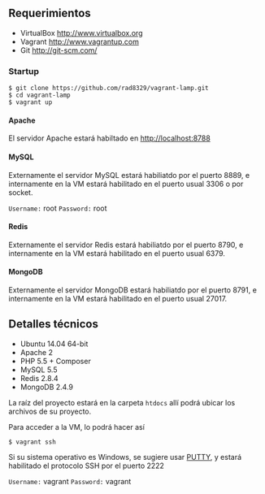 Requerimientos
------------
* VirtualBox <http://www.virtualbox.org>
* Vagrant <http://www.vagrantup.com>
* Git <http://git-scm.com/>


### Startup
	$ git clone https://github.com/rad8329/vagrant-lamp.git
	$ cd vagrant-lamp
	$ vagrant up

#### Apache
El servidor Apache estará habiltado en <http://localhost:8788>

#### MySQL
Externamente el servidor MySQL estará habiliatdo por el puerto 8889, e internamente en la VM estará habilitado en el puerto usual 3306  o por socket.

`Username:` root
`Password:` root

#### Redis

Externamente el servidor Redis estará habiliatdo por el puerto 8790, e internamente en la VM estará habilitado en el puerto usual 6379.

#### MongoDB

Externamente el servidor MongoDB estará habiliatdo por el puerto 8791, e internamente en la VM estará habilitado en el puerto usual 27017.

Detalles técnicos
-----------------
* Ubuntu 14.04 64-bit
* Apache 2
* PHP 5.5 + Composer
* MySQL 5.5
* Redis 2.8.4
* MongoDB 2.4.9

La raíz del proyecto estará en la carpeta `htdocs` allí podrá ubicar los archivos de su proyecto.

Para acceder a la VM, lo podrá hacer así

	$ vagrant ssh

Si su sistema operativo es Windows, se sugiere usar [PUTTY](http://www.chiark.greenend.org.uk/~sgtatham/putty/download.html), y estará habilitado el protocolo SSH por el puerto 2222

`Username:` vagrant
`Password:` vagrant
